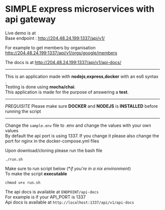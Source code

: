 # SIMPLE express microservices with api gateway
Live demo is at   
Base endpoint : <http://204.48.24.199:1337/api/v1/>  

For example to get members by organisation  
<http://204.48.24.199:1337/api/v1/orgs/google/members>  

The docs is at
<http://204.48.24.199:1337/api/v1/api-docs/>  

----------------------------------------------------------------------------------------
This is an application made with **nodejs**,**express**,**docker** with an es6 syntax .  
Testing is done using **mocha/chai**.  
This application is made for the purpose of answering a **test**.  


_________________________________________________________________________________________
*PREQUISITE*
Please make sure **DOCKER** and **NODEJS** is **INSTALLED** before running the script

------------------------------------------------------------------------------------------
Change the ```sample.env``` file to .env and change the values with your own values   
By default the api port is using 1337. If you change it please also change the port for nginx in the docker-compose.yml files   

Upon download/cloning please run the bash file   
```
./run.sh
```
Make sure to run script below (**if you're in a *nix environment**)  
To make the script **executable**

```
chmod u+x run.sh 
```
The api docs is available at ```ENDPOINT/api-docs```   
For example is if your API_PORT is 1337    
Api docs is available at ```http://localhost:1337/api/v1/api-docs```   

